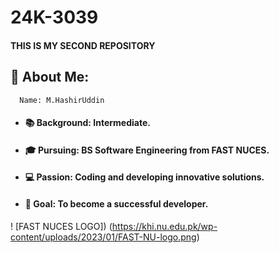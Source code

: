 # 24K-3039
#### THIS IS MY SECOND REPOSITORY


## 👋 About Me:
      Name: M.HashirUddin    
+ #### 📚 Background: Intermediate.     
+ #### 🎓 Pursuing: BS Software Engineering from FAST NUCES.
+ #### 💻 Passion: Coding and developing innovative solutions.
+ #### 🚀 Goal: To become a successful developer.

! [FAST NUCES LOGO]) (https://khi.nu.edu.pk/wp-content/uploads/2023/01/FAST-NU-logo.png)
